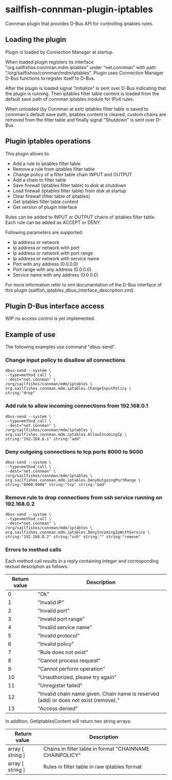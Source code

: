 # sailfish-connman-plugin-iptables

Connman plugin that provides D-Bus API for controlling iptables rules.

## Loading the plugin

Plugin is loaded by Connection Manager at startup.

When loaded plugin registers its interface "org.sailfishos.connman.mdm.iptables"
under "net.connman" with path "/org/sailfishos/connman/mdm/iptables". Plugin
uses Connection Manager D-Bus functions to register itself to D-Bus.

After the plugin is loaded signal "Initialize" is sent over D-Bus indicating
that the plugin is running. Then iptables filter table content is loaded from
the default save path of connman iptables module for IPv4 rules.

When unloaded (by Connman at exit) iptables filter table is saved to connman's
default save path, iptables content is cleared, custom chains are removed from
the filter table and finally signal "Shutdown" is sent over D-Bus.

## Plugin iptables operations

This plugin allows to:
 - Add a rule to iptables filter table
 - Remove a rule from iptables filter table
 - Change policy of a filter table chain INPUT and OUTPUT
 - Add a chain to filter table
 - Save firewall (iptables filter table) to disk at shutdown
 - Load firewall (iptables filter table) from disk at startup
 - Clear firewall (filter table of iptables)
 - Get iptables filter table content
 - Get version of plugin interface

Rules can be added to INPUT or OUTPUT chains of iptables filter table. Each rule
can be added as ACCEPT or DENY.

Following parameters are supported:
 - Ip address or network
 - Ip address or network with port
 - Ip address or network with port range
 - Ip address or network with service name
 - Port with any address (0.0.0.0)
 - Port range with any address (0.0.0.0)
 - Service name with any address (0.0.0.0)
 
For more information refer to xml documentation of the D-Bus interface of this
plugin (sailfish_iptables_dbus_interface_description.xml).

## Plugin D-Bus interface access

WIP no access control is yet implemented.

## Example of use

The following examples use command "dbus-send".

### Change input policy to disallow all connections

```
dbus-send --system \
--type=method_call \
--dest="net.connman" \
/org/sailfishos/connman/mdm/iptables \
org.sailfishos.connman.mdm.iptables.ChangeInputPolicy \
string:"drop"
```

### Add rule to allow incoming connections from 192.168.0.1

```
dbus-send --system \
--type=method_call \
--dest="net.connman" \
/org/sailfishos/connman/mdm/iptables \
org.sailfishos.connman.mdm.iptables.AllowIncomingIp \
string:"192.168.0.1" string:"add"
```

### Deny outgoing connections to tcp ports 8000 to 9000

```
dbus-send --system \
--type=method_call \
--dest="net.connman" \
/org/sailfishos/connman/mdm/iptables \
org.sailfishos.connman.mdm.iptables.DenyOutgoingPortRange \
string:"8000:9000" string:"tcp" string:"add"
```

### Remove rule to drop connections from ssh service running on 192.168.0.2

```
dbus-send --system \
--type=method_call \
--dest="net.connman" \
/org/sailfishos/connman/mdm/iptables \
org.sailfishos.connman.mdm.iptables.DenyIncomingIpWithService \
string:"192.168.0.2" string:"ssh" string:"" string:"remove"
```

### Errors to method calls

Each method call results in a reply containing integer and corresponding
textual description as follows:

|Return value|Description|
|------------|-----------|
|0	|"Ok"|
|1	|"Invalid IP"|
|2	|"Invalid port"|
|3	|"Invalid port range"|
|4	|"Invalid service name"|
|5	|"Invalid protocol"|
|6	|"Invalid policy"|
|7	|"Rule does not exist"|
|8	|"Cannot process request"|
|9	|"Cannot perform operation"|
|10 |"Unauthorized, please try again"|
|11 |"Unregister failed"|
|12 |"Invalid chain name given. Chain name is reserved (add) or does not exist (remove)."|
|13 |"Access denied"|

In addition, GetIptablesContent will return two string arrays:

| Return value | Description |
|--------------|-------------|
| array [ string ] | Chains in filter table in format "CHAINNAME CHAINPOLICY" |
| array [ string ] | Rules in filter table in raw iptables format |
